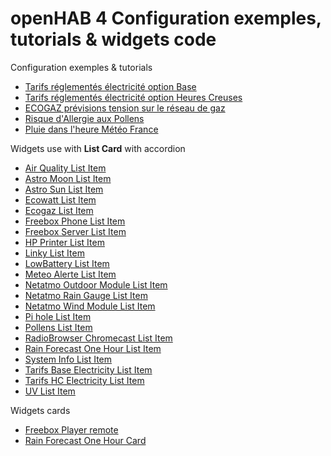 
# openHAB 4 Configuration exemples, tutorials & widgets code

Configuration exemples & tutorials

* [Tarifs réglementés électricité option Base](https://github.com/sebSmarthome/openHAB3-widget/wiki/Tarifs-r%C3%A9glement%C3%A9s-%C3%A9lectricit%C3%A9-option-Base)
* [Tarifs réglementés électricité option Heures Creuses](https://github.com/sebSmarthome/openHAB3-widget/wiki/Tarifs-r%C3%A9glement%C3%A9s-%C3%A9lectricit%C3%A9-option-Heures-Creuses)
* [ECOGAZ prévisions tension sur le réseau de gaz](https://github.com/sebSmarthome/openHAB3-widget/wiki/ECOGAZ-pr%C3%A9visions-tension-sur-le-r%C3%A9seau-de-gaz)
* [Risque d'Allergie aux Pollens](https://github.com/sebSmarthome/openHAB3-widget/wiki/Risque-d'Allergie-aux-Pollens)
* [Pluie dans l'heure Météo France](https://github.com/sebSmarthome/openHAB3-widget/wiki/Pluie-dans-l'heure-M%C3%A9t%C3%A9o-France)

Widgets use with **List Card** with accordion

* [Air Quality List Item](https://github.com/sebSmarthome/openHAB3-widget/tree/main/List_Item_for_use_with_List_Card/Air_Quality_List_Item)
* [Astro Moon List Item](https://github.com/sebSmarthome/openHAB3-widget/tree/main/List_Item_for_use_with_List_Card/Astro_Moon_List_Item)
* [Astro Sun List Item](https://github.com/sebSmarthome/openHAB3-widget/tree/main/List_Item_for_use_with_List_Card/Astro_Sun_List_Item)
* [Ecowatt List Item](https://github.com/sebSmarthome/openHAB3-widget/tree/main/List_Item_for_use_with_List_Card/Ecowatt_List_Item)
* [Ecogaz List Item](https://github.com/sebSmarthome/openHAB3-widget/tree/main/List_Item_for_use_with_List_Card/Ecogaz_List_Item)
* [Freebox Phone List Item](https://github.com/sebSmarthome/openHAB3-widget/tree/main/List_Item_for_use_with_List_Card/Freebox_Phone_List_Item)
* [Freebox Server List Item](https://github.com/sebSmarthome/openHAB3-widget/tree/main/List_Item_for_use_with_List_Card/Freebox_Server_List_Item)
* [HP Printer List Item](https://github.com/sebSmarthome/openHAB3-widget/tree/main/List_Item_for_use_with_List_Card/HP_Printer_List_Item)
* [Linky List Item](https://github.com/sebSmarthome/openHAB3-widget/tree/main/List_Item_for_use_with_List_Card/Linky_List_Item)
* [LowBattery List Item](https://github.com/sebSmarthome/openHAB3-widget/tree/main/List_Item_for_use_with_List_Card/LowBattery_List_Item)
* [Meteo Alerte List Item](https://github.com/sebSmarthome/openHAB3-widget/tree/main/List_Item_for_use_with_List_Card/Meteo_Alerte_List_Item)
* [Netatmo Outdoor Module List Item](https://github.com/sebSmarthome/openHAB3-widget/tree/main/List_Item_for_use_with_List_Card/Netatmo_Outdoor_Module_List_Item)
* [Netatmo Rain Gauge List Item](https://github.com/sebSmarthome/openHAB3-widget/tree/main/List_Item_for_use_with_List_Card/Netatmo_Rain_Gauge_List_Item)
* [Netatmo Wind Module List Item](https://github.com/sebSmarthome/openHAB3-widget/tree/main/List_Item_for_use_with_List_Card/Netatmo_Wind_Module_List_Item)
* [Pi hole List Item](https://github.com/sebSmarthome/openHAB3-widget/tree/main/List_Item_for_use_with_List_Card/Pi_hole_List_Item)
* [Pollens List Item](https://github.com/sebSmarthome/openHAB3-widget/tree/main/List_Item_for_use_with_List_Card/Pollens_List_Item)
* [RadioBrowser Chromecast List Item](https://github.com/sebSmarthome/openHAB3-widget/tree/main/List_Item_for_use_with_List_Card/RadioBrowser_Chromecast_List_Item)
* [Rain Forecast One Hour List Item](https://github.com/sebSmarthome/openHAB3-widget/tree/main/List_Item_for_use_with_List_Card/Rain_Forecast_One_Hour_List_Item)
* [System Info List Item](https://github.com/sebSmarthome/openHAB3-widget/tree/main/List_Item_for_use_with_List_Card/System_Info_List_Item)
* [Tarifs Base Electricity List Item](https://github.com/sebSmarthome/openHAB3-widget/tree/main/List_Item_for_use_with_List_Card/TarifsBase_Electricity_List_Item)
* [Tarifs HC Electricity List Item](https://github.com/sebSmarthome/openHAB3-widget/tree/main/List_Item_for_use_with_List_Card/TarifsHC_Electricity_List_Item)
* [UV List Item](https://github.com/sebSmarthome/openHAB3-widget/tree/main/List_Item_for_use_with_List_Card/UV_List_Item)

Widgets cards

* [Freebox Player remote](https://github.com/sebSmarthome/openHAB3-widget/tree/main/Cards/Freebox_Player_remote)
* [Rain Forecast One Hour Card](https://github.com/sebSmarthome/openHAB3-widget/tree/main/Cards/Rain_Forecast_One_Hour_Card)